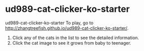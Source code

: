 ud989-cat-clicker-ko-starter
============================

ud989-cat-clicker-ko-starter
To play, go to http://zhangtreefish.github.io/ud989-cat-clicker-ko-starter/.
1. Click any of the cats in the list to see the detailed information.
2. Click the cat image to see it grows from baby to teenager.
